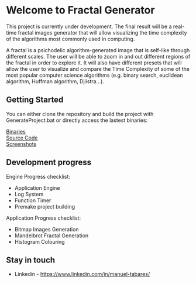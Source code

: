 # Welcome to Fractal Generator

This project is currently under development. The final result will be a real-time fractal images generator that will allow visualizing the time complexity of the algorithms most commonly used in computing.

A fractal is a psichodelic algorithm-generated image that is self-like through different scales. The user will be able to zoom in and out different regions of the fractal in order to explore it. It will also have different presets that will allow the user to visualize and compare the Time Complexity of some of the most popular computer science algorithms (e.g. binary search, euclidean algorithm, Huffman algorithm, Djiistra...).

## Getting Started

You can either clone the repository and build the project with GenerateProject.bat or directly access the lastest binaries:<br/>

[Binaries](https://github.com/ManuCanedo/fractal-generator/tree/master/bin)  
[Source Code](https://github.com/ManuCanedo/fractal-generator/tree/master/src)   
[Screenshots](https://github.com/ManuCanedo/fractal-generator/tree/master/media/screenshots) 

## Development progress

Engine Progress checklist:
+ Application Engine 
+ Log System
+ Function Timer
+ Premake project building

Application Progress checklist:
+ Bitmap Images Generation
+ Mandelbrot Fractal Generation
+ Histogram Colouring

## Stay in touch

+ Linkedin - https://www.linkedin.com/in/manuel-tabares/
